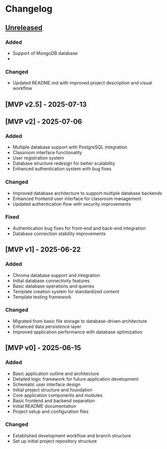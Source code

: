 # Changelog

## [Unreleased]

### Added
- Support of MongoDB database
- 

### Changed
- Updated README.md with improved project description and visual workflow

## [MVP v2.5] - 2025-07-13

## [MVP v2] - 2025-07-06

### Added
- Multiple database support with PostgreSQL integration
- Classroom interface functionality
- User registration system
- Database structure redesign for better scalability
- Enhanced authentication system with bug fixes

### Changed
- Improved database architecture to support multiple database backends
- Enhanced frontend user interface for classroom management
- Updated authentication flow with security improvements

### Fixed
- Authentication bug fixes for front-end and back-end integration
- Database connection stability improvements

## [MVP v1] - 2025-06-22

### Added
- Chroma database support and integration
- Initial database connectivity features
- Basic database operations and queries
- Template creation system for standardized content
- Template testing framework

### Changed
- Migrated from basic file storage to database-driven architecture
- Enhanced data persistence layer
- Improved application performance with database optimization

## [MVP v0] - 2025-06-15

### Added
- Basic application outline and architecture
- Detailed logic framework for future application development
- Schematic user interface design
- Initial project structure and foundation
- Core application components and modules
- Basic frontend and backend separation
- Initial README documentation
- Project setup and configuration files

### Changed
- Established development workflow and branch structure
- Set up initial project repository structure

[unreleased]: https://github.com/S25-SWP-Team46/DP-fork/compare/main...HEAD
[MVP2]: https://github.com/S25-SWP-Team46/DP-fork/compare/MVP1...MVP2
[MVP1]: https://github.com/S25-SWP-Team46/DP-fork/compare/MVP0...MVP1
[MVP0]: https://github.com/S25-SWP-Team46/DP-fork/releases/tag/MVP0
